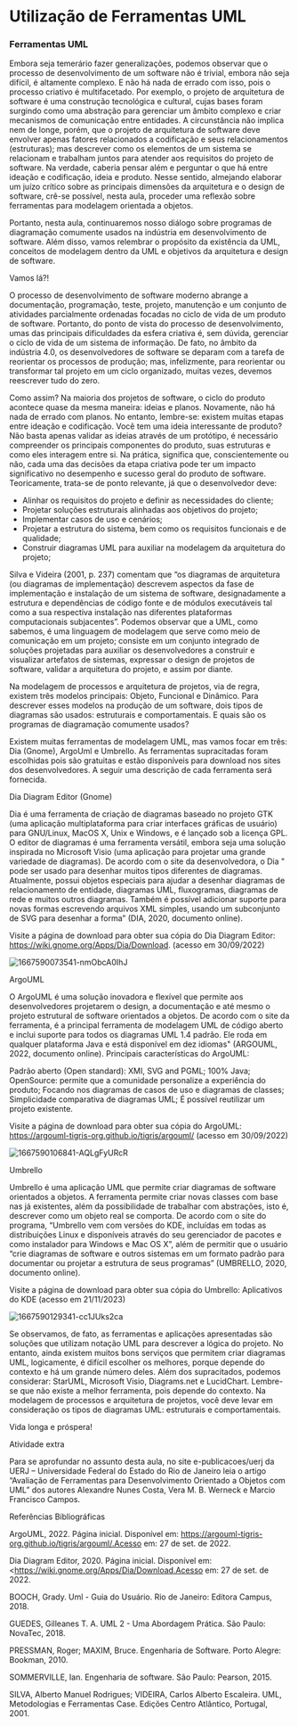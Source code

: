 # Utilização de Ferramentas UML

### Ferramentas UML

Embora seja temerário fazer generalizações, podemos observar que o processo de desenvolvimento de um software não é trivial, embora não seja difícil, é altamente complexo. E não há nada de errado com isso, pois o processo criativo é multifacetado. Por exemplo, o projeto de arquitetura de software é uma construção tecnológica e cultural, cujas bases foram surgindo como uma abstração para gerenciar um âmbito complexo e criar mecanismos de comunicação entre entidades. A circunstância não implica nem de longe, porém, que o projeto de arquitetura de software deve envolver apenas fatores relacionados a codificação e seus relacionamentos (estruturas); mas descrever como os elementos de um sistema se relacionam e trabalham juntos para atender aos requisitos do projeto de software. Na verdade, caberia pensar além e perguntar o que há entre ideação e codificação, ideia e produto. Nesse sentido, almejando elaborar um juízo crítico sobre as principais dimensões da arquitetura e o design de software, crê-se possível, nesta aula, proceder uma reflexão sobre ferramentas para modelagem orientada a objetos.

Portanto, nesta aula, continuaremos nosso diálogo sobre programas de diagramação comumente usados na indústria em desenvolvimento de software. Além disso, vamos relembrar o propósito da existência da UML, conceitos de modelagem dentro da UML e objetivos da arquitetura e design de software. 

Vamos lá?!


O processo de desenvolvimento de software moderno abrange a documentação, programação, teste, projeto, manutenção e um conjunto de atividades parcialmente ordenadas focadas no ciclo de vida de um produto de software. Portanto, do ponto de vista do processo de desenvolvimento, umas das principais dificuldades da esfera criativa é, sem dúvida, gerenciar o ciclo de vida de um sistema de informação. De fato, no âmbito da indústria 4.0, os desenvolvedores de software se deparam com a tarefa de reorientar os processos de produção; mas, infelizmente, para reorientar ou transformar tal projeto em um ciclo organizado, muitas vezes, devemos reescrever tudo do zero.

Como assim? Na maioria dos projetos de software, o ciclo do produto acontece quase da mesma maneira: ideias e planos. Novamente, não há nada de errado com planos. No entanto, lembre-se: existem muitas etapas entre ideação e codificação. Você tem uma ideia interessante de produto? Não basta apenas validar as ideias através de um protótipo, é necessário compreender os principais componentes do produto, suas estruturas e como eles interagem entre si. Na prática, significa que, conscientemente ou não, cada uma das decisões da etapa criativa pode ter um impacto significativo no desempenho e sucesso geral do produto de software. Teoricamente, trata-se de ponto relevante, já que o desenvolvedor deve:


- Alinhar os requisitos do projeto e definir as necessidades do cliente;
- Projetar soluções estruturais alinhadas aos objetivos do projeto;
- Implementar casos de uso e cenários;
- Projetar a estrutura do sistema, bem como os requisitos funcionais e de qualidade;
- Construir diagramas UML para auxiliar na modelagem da arquitetura do projeto;


Silva e Videira (2001, p. 237) comentam que “os diagramas de arquitetura (ou diagramas de implementação) descrevem aspectos da fase de implementação e instalação de um sistema de software, designadamente a estrutura e dependências de código fonte e de módulos executáveis tal como a sua respectiva instalação nas diferentes plataformas computacionais subjacentes”.  Podemos observar que a UML, como sabemos, é uma linguagem de modelagem que serve como meio de comunicação em um projeto; consiste em um conjunto integrado de soluções projetadas para auxiliar os desenvolvedores a construir e visualizar artefatos de sistemas, expressar o design de projetos de software, validar a arquitetura do projeto, e assim por diante.

Na modelagem de processos e arquitetura de projetos, via de regra, existem três modelos principais: Objeto, Funcional e Dinâmico. Para descrever esses modelos na produção de um software, dois tipos de diagramas são usados: estruturais e comportamentais. E quais são os programas de diagramação comumente usados?

Existem muitas ferramentas de modelagem UML, mas vamos focar em três: Dia (Gnome), ArgoUml e Umbrello. As ferramentas supracitadas foram escolhidas pois são gratuitas e estão disponíveis para download nos sites dos desenvolvedores.  A seguir uma descrição de cada ferramenta será fornecida.
 

Dia Diagram Editor (Gnome)

Dia é uma ferramenta de criação de diagramas baseado no projeto GTK (uma aplicação multiplataforma para criar interfaces gráficas de usuário) para GNU/Linux, MacOS X, Unix e Windows, e é lançado sob a licença GPL.  O editor de diagramas é uma ferramenta versátil, embora seja uma solução inspirada no Microsoft Visio (uma aplicação para projetar uma grande variedade de diagramas). De acordo com o site da desenvolvedora, o Dia " pode ser usado para desenhar muitos tipos diferentes de diagramas. Atualmente, possui objetos especiais para ajudar a desenhar diagramas de relacionamento de entidade, diagramas UML, fluxogramas, diagramas de rede e muitos outros diagramas. Também é possível adicionar suporte para novas formas escrevendo arquivos XML simples, usando um subconjunto de SVG para desenhar a forma” (DIA, 2020, documento online).

Visite a página de download para obter sua cópia do Dia Diagram Editor: https://wiki.gnome.org/Apps/Dia/Download. (acesso em 30/09/2022)

![1667590073541-nmObcA0IhJ](https://github.com/user-attachments/assets/0e043ca7-1950-4fec-b8e8-8130bd16a6af)


ArgoUML

O ArgoUML é uma solução inovadora e flexível que permite aos desenvolvedores projetarem o design, a documentação e até mesmo o projeto estrutural de software orientados a objetos. De acordo com o site da ferramenta, é a principal ferramenta de modelagem UML de código aberto e inclui suporte para todos os diagramas UML 1.4 padrão. Ele roda em qualquer plataforma Java e está disponível em dez idiomas" (ARGOUML, 2022, documento online). Principais características do ArgoUML:

Padrão aberto (Open standard): XMI, SVG and PGML;
100% Java;
OpenSource: permite que a comunidade personalize a experiência do produto;
Focando nos diagramas de casos de uso e diagramas de classes;
Simplicidade comparativa de diagramas UML;
É possível reutilizar um projeto existente.
 

Visite a página de download para obter sua cópia do ArgoUML: https://argouml-tigris-org.github.io/tigris/argouml/ (acesso em 30/09/2022)

![1667590106841-AQLgFyURcR](https://github.com/user-attachments/assets/0cdc3a60-54df-48f7-90bc-4b1ed919a182)


Umbrello

Umbrello é uma aplicação UML que permite criar diagramas de software orientados a objetos. A ferramenta permite criar novas classes com base nas já existentes, além da possibilidade de trabalhar com abstrações, isto é, descrever como um objeto real se comporta. De acordo com o site do programa, “Umbrello vem com versões do KDE, incluídas em todas as distribuições Linux e disponíveis através do seu gerenciador de pacotes e como instalador para Windows e Mac OS X”, além de permitir que o usuário “crie diagramas de software e outros sistemas em um formato padrão para documentar ou projetar a estrutura de seus programas” (UMBRELLO, 2020, documento online).

 

Visite a página de download para obter sua cópia do Umbrello: Aplicativos do KDE (acesso em 21/11/2023)

![1667590129341-cc1JUks2ca](https://github.com/user-attachments/assets/d879c4bf-06d8-4e3f-b7af-3d49b3643f83)


Se observamos, de fato, as ferramentas e aplicações apresentadas são soluções que utilizam notação UML para descrever a lógica do projeto. No entanto, ainda existem muitos bons serviços que permitem criar diagramas UML, logicamente, é difícil escolher os melhores, porque depende do contexto e há um grande número deles. Além dos supracitados, podemos considerar: StarUML, Microsoft Visio, Diagrams.net e LucidChart. Lembre-se que não existe a melhor ferramenta, pois depende do contexto. Na modelagem de processos e arquitetura de projetos, você deve levar em consideração os tipos de diagramas UML: estruturais e comportamentais.

 

Vida longa e próspera!

 

Atividade extra

Para se aprofundar no assunto desta aula, no site e-publicacoes/uerj da UERJ – Universidade Federal do Estado do Rio de Janeiro leia o artigo “Avaliação de Ferramentas para Desenvolvimento Orientado a Objetos com UML” dos autores Alexandre Nunes Costa, Vera M. B. Werneck e Marcio Francisco Campos.

 

Referências Bibliográficas

 

ArgoUML, 2022. Página inicial. Disponível em: https://argouml-tigris-org.github.io/tigris/argouml/.Acesso em: 27 de set. de 2022.

Dia Diagram Editor, 2020. Página inicial. Disponível em: <https://wiki.gnome.org/Apps/Dia/Download.Acesso em: 27 de set. de 2022.

BOOCH, Grady. Uml - Guia do Usuário. Rio de Janeiro: Editora Campus, 2018.

GUEDES, Gilleanes T. A. UML 2 - Uma Abordagem Prática. São Paulo: NovaTec, 2018.

PRESSMAN, Roger; MAXIM, Bruce. Engenharia de Software. Porto Alegre: Bookman, 2010.

SOMMERVILLE, Ian. Engenharia de software. São Paulo: Pearson, 2015.

SILVA, Alberto Manuel Rodrigues; VIDEIRA, Carlos Alberto Escaleira. UML, Metodologias e Ferramentas Case. Edições Centro Atlântico, Portugal, 2001.












